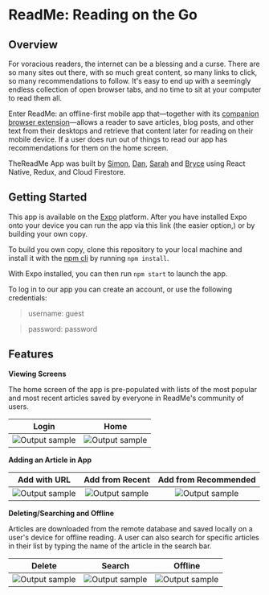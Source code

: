 # ReadMe: Reading on the Go

## Overview 

For voracious readers, the internet can be a blessing and a curse. There are so many sites out there, with so much great content, so many links to click, so many recommendations to follow. It's easy to end up with a seemingly endless collection of open browser tabs, and no time to sit at your computer to read them all. 

Enter ReadMe: an offline-first mobile app that—together with its [companion browser extension](https://github.com/Project-Readme/ReadMe-browser-extension "extension repository")—allows a reader to save articles, blog posts, and other text from their desktops and retrieve that content later for reading on their mobile device. If a user does run out of things to read our app has recommendations for them on the home screen. 

TheReadMe App was built by [Simon](https://github.com/orgs/Project-Readme/people/SimonGutierrez), [Dan](https://github.com/orgs/Project-Readme/people/dan2298), [Sarah](https://github.com/orgs/Project-Readme/people/sarahtrefethen) and [Bryce](https://github.com/orgs/Project-Readme/people/theNdroid) using React Native, Redux, and Cloud Firestore.   

## Getting Started

This app is available on the [Expo](https://expo.io/ "Expo homepage") platform. After you have installed Expo onto your device you can run the app via this link (the easier option,) or by building your own copy.  

To build you own copy, clone this repository to your local machine and install it with the [npm cli](https://docs.npmjs.com/cli/npm "npm cli documentation") by running `npm install`. 

With Expo installed, you can then run `npm start` to launch the app. 

To log in to our app you can create an account, or use the following credentials:

> username: guest

> password: password

## Features

**Viewing Screens**

The home screen of the app is pre-populated with lists of the most popular and most recent articles saved by everyone in ReadMe's community of users.

|     Login    |  Home    
| ------------------------- |:-----------------------:|
| ![Output sample](https://github.com/Project-ReadMe/ReadMe-EXPO/blob/master/resources/login.jpeg)|![Output sample](https://github.com/Project-ReadMe/ReadMe-EXPO/blob/master/resources/home.jpeg)| 

**Adding an Article in App**



|     Add with URL     |  Add from Recent    | Add from Recommended
| ------------------------- |:-----------------------:|:-----------------------:|
| ![Output sample](https://github.com/Project-ReadMe/ReadMe-EXPO/blob/master/resources/add_in_app3.gif)|![Output sample](https://github.com/Project-ReadMe/ReadMe-EXPO/blob/master/resources/add_recent.gif)| ![Output sample](https://github.com/Project-ReadMe/ReadMe-EXPO/blob/master/resources/add_recommended3.gif)| 

**Deleting/Searching and Offline**

Articles are downloaded from the remote database and saved locally on a user's device for offline reading. A user can also search for specific articles in their list by typing the name of the article in the search bar.

|     Delete     |  Search    | Offline
| ------------------------- |:-----------------------:|:-----------------------:|
| ![Output sample](https://github.com/Project-ReadMe/ReadMe-EXPO/blob/master/resources/delete.gif)|![Output sample](https://github.com/Project-ReadMe/ReadMe-EXPO/blob/master/resources/add_recent.gif)| ![Output sample](https://github.com/Project-ReadMe/ReadMe-EXPO/blob/master/resources/add_recommended3.gif)| 


